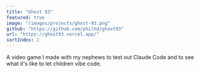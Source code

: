```yaml
---
title: "Ghost 93"
featured: true
image: "/images/projects/ghost-93.png"
github: "https://github.com/philhd/ghost93"
url: "https://ghost93.vercel.app/"
sortIndex: 2
---
```


A video game I made with my nephews to test out Claude Code and to see what it's like to let children vibe code.